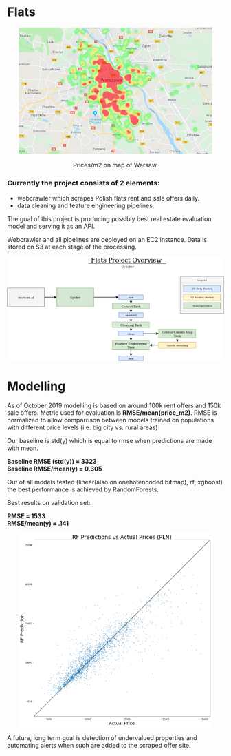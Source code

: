 # Flats
<p align="center">
  <img src="/docs/prices_m2_warsaw.png" width="450">
</p>
<p align="center">
  Prices/m2 on map of Warsaw.
</p>

### Currently the project consists of 2 elements:
- webcrawler which scrapes Polish flats rent and sale offers daily.
- data cleaning and feature engineering pipelines.

The goal of this project is producing possibly best real estate evaluation model and serving it as an API.


Webcrawler and all pipelines are deployed on an EC2 instance. Data is stored on S3 at each stage of the processing.

![General Overview](docs/FlatsOverview.png)

# Modelling 
As of October 2019 modelling is based on around 100k rent offers and 150k sale offers.
Metric used for evaluation is **RMSE/mean(price_m2)**. RMSE is normalized to allow comparrison between models trained on populations with different price levels (i.e. big city vs. rural areas)

Our baseline is std(y) which is equal to rmse when predictions are made with mean.

**Baseline RMSE (std(y)) = 3323**  
**Baseline RMSE/mean(y) = 0.305**

Out of all models tested (linear(also on onehotencoded bitmap), rf, xgboost) the best performance is achieved by RandomForests.

Best results on validation set:

**RMSE = 1533**  
**RMSE/mean(y) = .141**

<p align="center">
  <img src="/docs/RF_pred_vs_actual.png" width="450">
</p>

A future, long term goal is detection of undervalued properties and automating alerts when such are added to the scraped offer site. 
